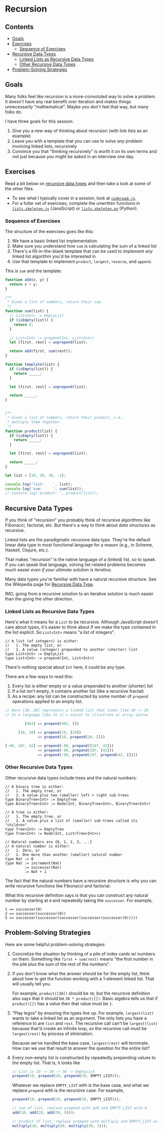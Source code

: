 # Recursion

## Contents <!-- omit in toc -->

- [Goals](#goals)
- [Exercises](#exercises)
  - [Sequence of Exercises](#sequence-of-exercises)
- [Recursive Data Types](#recursive-data-types)
  - [Linked Lists as Recursive Data Types](#linked-lists-as-recursive-data-types)
  - [Other Recursive Data Types](#other-recursive-data-types)
- [Problem-Solving Strategies](#problem-solving-strategies)

## Goals

Many folks feel like recursion is a more-convoluted way to solve a problem. It doesn't have any real benefit over iteration and makes things unnecessarily "mathematical". Maybe *you* don't feel that way, but many folks do.

I have three goals for this session:

1. Give you a new way of thinking about recursion (with link lists as an example)
1. Leave you with a template that you can use to solve *any* problem involving linked lists, recursively
1. Convince you that "thinking recursively" is worth it on its own terms and not just because you might be asked in an interview one day.

## Exercises

Read a bit below on [recursive data types](#recursive-data-types) and then take a look at some of the other files.

- To see what I typically cover in a session, look at <code>[coderpad.js](./coderpad.js)</code>.
- For a fuller set of exercises, complete the unwritten functions in <code>[lists.skeleton.js](./lists.skeleton.js)</code> (JavaScript) or <code>[lists.skeleton.py](./lists.skeleton.py)</code> (Python).

### Sequence of Exercises

The structure of the exercises goes like this:

1. We have a basic linked list implementation
1. Make sure you understand how `sum` is calculating the sum of a linked list
1. There's a fill-in-the-blank template that can be used to implement *any* linked list algorithm you'd be interested in
1. Use that template to implement `product`, `largest`, `reverse`, and `append`.

This is `sum` and the template:

```js
function add(x, y) {
  return x + y;
}

/**
 * Given a list of numbers, return their sum.
 */
function sum(list) {
  // List<Int> := EmptyList
  if (isEmpty(list)) {
    return 0;
  }

  // List<Int> := prepend(Int, List<Int>)
  let [first, rest] = unprepend(list);

  return add(first, sum(rest));
}

function template(list) {
  if (isEmpty(list)) {
    return _____;
  }

  let [first, rest] = unprepend(list);

  return _____;
}


/**
 * Given a list of numbers, return their product, i.e.,
 * multiply them together.
 */
function product(list) {
  if (isEmpty(list)) {
    return _____;
  }

  let [first, rest] = unprepend(list);

  return _____;
}

let list = [10, 20, 30, -1];

console.log('list:    ', list);
console.log('sum:     ', sum(list));
// console.log('product: ', product(list));
```

## Recursive Data Types

If you think of "recursion" you probably think of recursive algorithms like Fibonacci, factorial, etc. But there's a way to think about *data structures* as recursive.

Linked lists are the paradigmatic recursive data type. They're the default linear data type in most functional language for a reason (e.g., in Scheme, Haskell, Clojure, etc.).

That makes "recursion" is the native language of a (linked) list, so to speak. If you can speak that language, solving list-related problems becomes much easier *even if your ultimate solution is iterative*.

Many data types you're familiar with have a natural recursive structure. See the Wikipedia page for [Recursive Data Type](https://en.wikipedia.org/wiki/Recursive_data_type).

IMO, going from a recursive solution to an iterative solution is much easier than the going the other direction.

### Linked Lists as Recursive Data Types

Here's what it means for a `List` to be recursive. Although JavaScript doesn't care about types, it's easier to think about if we make the type contained in the list explicit. So `List<Int>` means "a list of integers".

```text
// A list (of integers) is either:
//   1. The empty list, or
//   2. A value (integer) prepended to another (shorter) list
type List<Int> := EmptyList
type List<Int> := prepend(Int, List<Int>)
```

There's nothing special about `Int` here, it could be any type.

There are a few ways to read this:

1. Every list is either empty or a value prepended to another (shorter) list
1. If a list isn't empty, it contains another list (like a recursive fractal)
1. As a recipe: any list can be constructed by some number of `prepend` operations applied to an empty list.

```js
// Here [10, 20] represents a linked list that looks like 10 -> 20
// In a language like JS it's easier to illustrate w/ array syntax

         [462] == prepend(462, [])

      [10, 20] == prepend(10, [20])
               == prepend(10, prepend(20, []))

[-90, 107, 42] == prepend(-90, prepend([107, 42]))
               == prepend(-90, prepend(107, [42]))
               == prepend(-90, prepend(107, prepend(42, [])))
```

### Other Recursive Data Types

Other recursive data types include trees and the natural numbers:

```text
// A binary tree is either:
//   1. The empty tree, or
//   2. A value plus two (smaller) left + right sub-trees
type BinaryTree<Int> := EmptyTree
type BinaryTree<Int> := Node(Int, BinaryTree<Int>, BinaryTree<Int>)

// A tree is either:
//   1. The empty tree, or
//   2. A value plus a list of (smaller) sub-trees called its "children"
type Tree<Int> := EmptyTree
type Tree<Int> := Node(Int, List<Tree<Int>>)

// Natural numbers are {0, 1, 2, 3, ...}
// A natural number is either:
//   1. Zero, or
//   2. One more than another (smaller) natural number
type Nat := 0
type Nat := increment(Nat)
         := successor(Nat)
         := Nat + 1
```

The fact that the natural numbers have a recursive structure is why you can write recursive functions like Fibonacci and factorial.

What this recursive definition says is that you can construct any natural number by starting at `0` and repeatedly taking the `successor`. For example,

```text
1 == successor(0)
2 == successor(successor(0))
5 == successor(successor(successor(successor(successor(0)))))
```

## Problem-Solving Strategies

Here are some helpful problem-solving strategies:

1. Concretize the situation by thinking of a pile of index cards w/ numbers on them. Something like `first + sum(rest)` means "the first number in the pile plus the sum of the rest of the numbers".

1. If you don't know what the answer should be for the empty list, think about how to get the function working with a 1-element linked list. That will usually tell you.

   For example, `product([30])` should be `30`, but the recursive definition also says that it should be `30 * product([])`. Basic algebra tells us that if `product([])` has a value then that value must be `1`.

1. "Play legos" by ensuring the types line up. For example, `largest(list)` wants to take a linked list as an argument. The only lists you have a reference to are `list` and `rest`. The recursive call can't be `largest(list)` because that'd create an infinite loop, so the recursive call *must* be `largest(rest)` by process of elimination.

   Because we've handled the base case, `largest(rest)` will terminate. How can we use that result to answer the question for the entire list?

1. Every non-empty list is constructed by repeatedly prepending values to the empty list. That is, it looks like

   ```js
   // List is 10 -> 20 -> 30 -> EmptyList
   prepend(10, prepend(20, prepend(30, EMPTY_LIST)));
   ```

   Whatever we replace `EMPTY_LIST` with is the base case, and what we replace `prepend` with is the recursive case. For example,

   ```js
   prepend(10, prepend(20, prepend(30, EMPTY_LIST)));

   // sum of list, replace prepend with add and EMPTY_LIST with 0
   add(10, add(20, add(30, 0)));

   // product of list, replace prepend with multiply and EMPTY_LIST with 1
   multiply(10, multiply(20, multiply(30, 1)));
   ```
